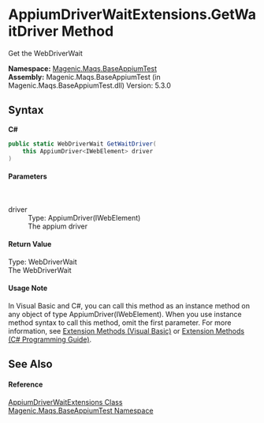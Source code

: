 # AppiumDriverWaitExtensions.GetWaitDriver Method 
 

Get the WebDriverWait

**Namespace:**&nbsp;<a href="MAQS_5/Appium_AUTOGENERATED/Magenic-Maqs-BaseAppiumTest_Namespace">Magenic.Maqs.BaseAppiumTest</a><br />**Assembly:**&nbsp;Magenic.Maqs.BaseAppiumTest (in Magenic.Maqs.BaseAppiumTest.dll) Version: 5.3.0

## Syntax

**C#**<br />
``` C#
public static WebDriverWait GetWaitDriver(
	this AppiumDriver<IWebElement> driver
)
```


#### Parameters
&nbsp;<dl><dt>driver</dt><dd>Type: AppiumDriver(IWebElement)<br />The appium driver</dd></dl>

#### Return Value
Type: WebDriverWait<br />The WebDriverWait

#### Usage Note
In Visual Basic and C#, you can call this method as an instance method on any object of type AppiumDriver(IWebElement). When you use instance method syntax to call this method, omit the first parameter. For more information, see <a href="http://msdn.microsoft.com/en-us/library/bb384936.aspx">Extension Methods (Visual Basic)</a> or <a href="http://msdn.microsoft.com/en-us/library/bb383977.aspx">Extension Methods (C# Programming Guide)</a>.

## See Also


#### Reference
<a href="MAQS_5/Appium_AUTOGENERATED/AppiumDriverWaitExtensions_Class">AppiumDriverWaitExtensions Class</a><br /><a href="MAQS_5/Appium_AUTOGENERATED/Magenic-Maqs-BaseAppiumTest_Namespace">Magenic.Maqs.BaseAppiumTest Namespace</a><br />